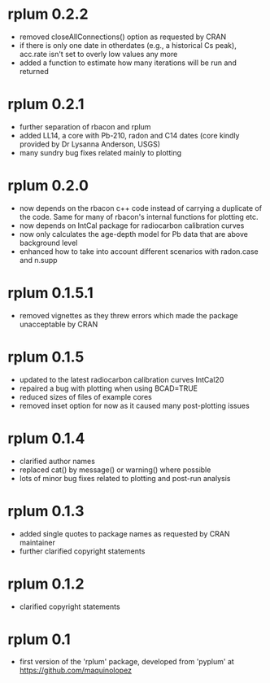 # rplum 0.2.2
* removed closeAllConnections() option as requested by CRAN
* if there is only one date in otherdates (e.g., a historical Cs peak), acc.rate isn't set to overly low values any more
* added a function to estimate how many iterations will be run and returned

# rplum 0.2.1
* further separation of rbacon and rplum
* added LL14, a core with Pb-210, radon and C14 dates (core kindly provided by Dr Lysanna Anderson, USGS)
* many sundry bug fixes related mainly to plotting

# rplum 0.2.0
* now depends on the rbacon c++ code instead of carrying a duplicate of the code. Same for many of rbacon's internal functions for plotting etc.
* now depends on IntCal package for radiocarbon calibration curves
* now only calculates the age-depth model for Pb data that are above background level
* enhanced how to take into account different scenarios with radon.case and n.supp

# rplum 0.1.5.1
* removed vignettes as they threw errors which made the package unacceptable by CRAN

# rplum 0.1.5
* updated to the latest radiocarbon calibration curves IntCal20
* repaired a bug with plotting when using BCAD=TRUE
* reduced sizes of files of example cores
* removed inset option for now as it caused many post-plotting issues

# rplum 0.1.4
* clarified author names
* replaced cat() by message() or warning() where possible
* lots of minor bug fixes related to plotting and post-run analysis

# rplum 0.1.3
* added single quotes to package names as requested by CRAN maintainer
* further clarified copyright statements

# rplum 0.1.2
* clarified copyright statements

# rplum 0.1
* first version of the 'rplum' package, developed from 'pyplum' at https://github.com/maquinolopez
